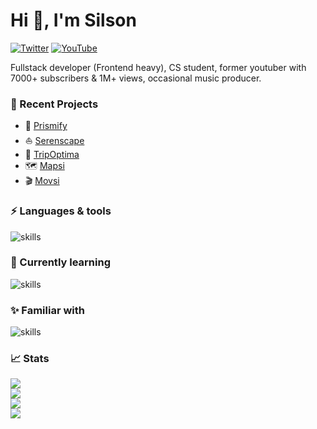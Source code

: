 <h1>Hi 👋, I'm Silson</h1>

[![Twitter](https://img.shields.io/badge/Twitter-%231DA1F2.svg?&style=flat-square&logo=twitter&logoColor=white)](https://twitter.com/xsls0n_007) [![YouTube](https://img.shields.io/badge/YouTube-%23FF0000.svg?&style=flat-square&logo=youtube&logoColor=white)](https://youtube.com/c/xsls0n)

Fullstack developer (Frontend heavy), CS student, former youtuber with 7000+ subscribers & 1M+ views, occasional music producer.

### 🌙 Recent Projects
- 🔮 [Prismify](https://prismify.vercel.app)
- ⛵ [Serenscape](https://serenscape.netlify.app)
- 📌 [TripOptima](https://tripoptima.netlify.app/)
- 🗺 [Mapsi](https://mapsi.netlify.app)
- 🎬 [Movsi](https://movsi.netlify.app)


### ⚡ Languages & tools 
![skills](https://skillicons.dev/icons?i=ts,js,html,css,sass,react,nodejs,express,nextjs,astro,redux,prisma,tailwind,firebase,supabase,apollo,git&theme=dark)

### 📖 Currently learning
![skills](https://skillicons.dev/icons?i=postgres&theme=dark)

### ✨ Familiar with 
![skills](https://skillicons.dev/icons?i=c,cpp,py&theme=dark)

### 📈 Stats

![](https://github-readme-stats.vercel.app/api?username=sls0n&theme=dark&hide_border=true&include_all_commits=true&count_private=true)<br/>
![](https://github-readme-streak-stats.herokuapp.com/?user=sls0n&theme=dark&hide_border=true)<br/>
![](https://github-readme-stats.vercel.app/api/top-langs/?username=sls0n&theme=dark&hide_border=true&include_all_commits=true&count_private=true&layout=compact)<br>
[![](https://visitcount.itsvg.in/api?id=sls0n&icon=5&color=12)](https://visitcount.itsvg.in)


